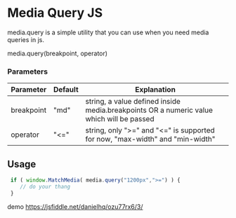 # Media Query JS

media.query is a simple utility that you can use when you need media queries in js.

media.query(breakpoint, operator)
### Parameters

| Parameter | Default | Explanation |
| ------ | ------ | ------ |
| breakpoint | "md" | string, a value defined inside media.breakpoints OR a numeric value which will be passed  |
| operator | "<=" | string, only ">=" and "<=" is supported for now, "max-width" and "min-width" |

## Usage
```js
 if ( window.MatchMedia( media.query("1200px",">=") ) {
    // do your thang
 }
```


demo https://jsfiddle.net/danielhq/ozu77rx6/3/